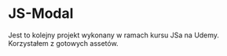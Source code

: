 # JS-Modal
Jest to kolejny projekt wykonany w ramach kursu JSa na Udemy. Korzystałem z gotowych assetów.
